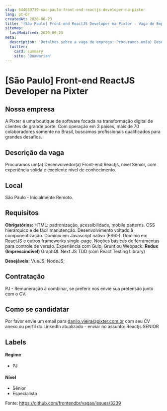 ```yaml
---
slug: 644039739-sao-paulo-front-end-reactjs-developer-na-pixter
lang: pt-br
createdAt: 2020-06-23
title: '[São Paulo] Front-end ReactJS Developer na Pixter - Vaga de Emprego'
sitemap:
  lastModified: 2020-06-23
meta:
  description: 'Detalhes sobre a vaga de emprego: Procuramos um(a) Desenvolvedor(a) Front-end Reactjs, nível Sênior, com experiência sólida e excelente nível de conhecimento.'
  twitter:
    card: summary
    site: '@nawarian'
---
```


# [São Paulo] Front-end ReactJS Developer na Pixter

## Nossa empresa

A Pixter é uma boutique de software focada na transformação digital de clientes de grande porte. Com operação em 3 países, mais de 70 colaboradores somente no Brasil, buscamos profissionais qualificados para grandes desafios.

## Descrição da vaga

Procuramos um(a) Desenvolvedor(a) Front-end Reactjs, nível Sênior, com experiência sólida e excelente nível de conhecimento.

## Local

São Paulo - Inicialmente Remoto.


## Requisitos

**Obrigatórios:**
HTML: padronização, acessibilidade, mobile patterns.
CSS hierárquico e de fácil manutenção.
Desenvolvimento voltado à componentização.
Domínio em Javascript nativo (ES6>).
Domínio em ReactJS e outros frameworks single-page.
Noções básicas de ferramentas para controle de versão.
Experiência com Gulp, Grunt ou Webpack.
**Redux (Imprescindível)**
GraphQL
Next JS
TDD (com React Testing Library)

**Desejáveis:**
VueJS;
NodeJS;


## Contratação

PJ - Remuneração a combinar, se preferir nos envie sua pretensão junto com o CV.

## Como se candidatar

Por favor envie um email para danilo.vieira@pixter.com.br com seu CV anexo ou perfil do LinkedIn atualizado - enviar no assunto: Reactjs SENIOR


## Labels


#### Regime
- PJ

#### Nível
- Sênior
- Especialista




Fonte: https://github.com/frontendbr/vagas/issues/3239